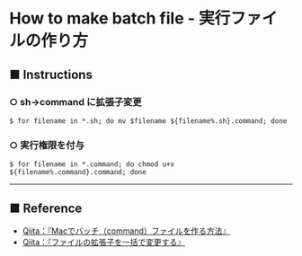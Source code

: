 # How to make batch file - 実行ファイルの作り方
## ■ Instructions
### ○ sh→command に拡張子変更
```Shell
$ for filename in *.sh; do mv $filename ${filename%.sh}.command; done
```

### ○ 実行権限を付与
```Shell
$ for filename in *.command; do chmod u+x ${filename%.command}.command; done
```

---

## ■ Reference
- [Qiita：『Macでバッチ（command）ファイルを作る方法』](https://qiita.com/TatsuyaOGth/items/f15bfa9aeb68d8ecfc67)
- [Qiita：『ファイルの拡張子を一括で変更する』](https://qiita.com/fujitora/items/62d008c9c4b1d7068a1b)